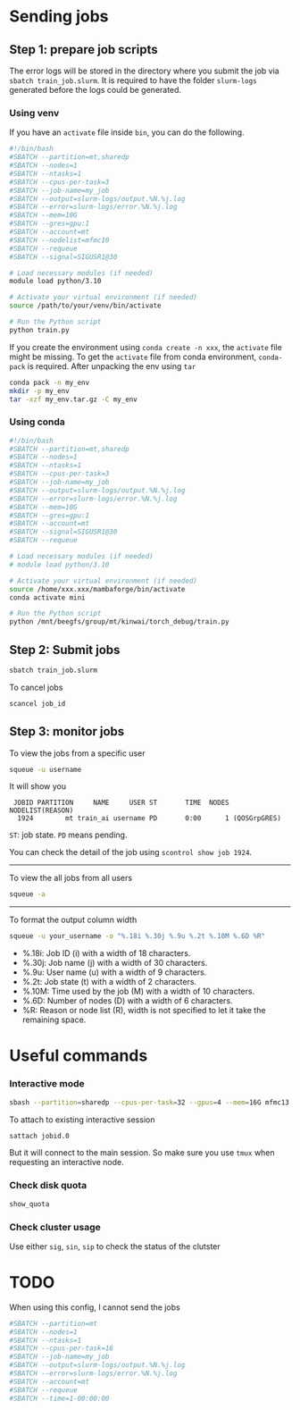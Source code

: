 # Sending jobs
## Step 1: prepare job scripts
The error logs will be stored in the directory where you submit the job via `sbatch train_job.slurm`. It is required to have the folder `slurm-logs` generated before the logs could be generated.


### Using venv
If you have an `activate` file inside `bin`, you can do the following.

```bash
#!/bin/bash
#SBATCH --partition=mt,sharedp
#SBATCH --nodes=1
#SBATCH --ntasks=1
#SBATCH --cpus-per-task=3
#SBATCH --job-name=my_job
#SBATCH --output=slurm-logs/output.%N.%j.log
#SBATCH --error=slurm-logs/error.%N.%j.log
#SBATCH --mem=10G
#SBATCH --gres=gpu:1
#SBATCH --account=mt
#SBATCH --nodelist=mfmc10
#SBATCH --requeue
#SBATCH --signal=SIGUSR1@30

# Load necessary modules (if needed)
module load python/3.10

# Activate your virtual environment (if needed)
source /path/to/your/venv/bin/activate

# Run the Python script
python train.py
```

If you create the environment using `conda create -n xxx`, the `activate` file might be missing. To get the `activate` file from conda environment, `conda-pack` is required. After unpacking the env using `tar`
```bash
conda pack -n my_env 
mkdir -p my_env
tar -xzf my_env.tar.gz -C my_env
```

### Using conda

```bash
#!/bin/bash
#SBATCH --partition=mt,sharedp
#SBATCH --nodes=1
#SBATCH --ntasks=1
#SBATCH --cpus-per-task=3
#SBATCH --job-name=my_job
#SBATCH --output=slurm-logs/output.%N.%j.log
#SBATCH --error=slurm-logs/error.%N.%j.log
#SBATCH --mem=10G
#SBATCH --gres=gpu:1
#SBATCH --account=mt
#SBATCH --signal=SIGUSR1@30
#SBATCH --requeue

# Load necessary modules (if needed)
# module load python/3.10

# Activate your virtual environment (if needed)
source /home/xxx.xxx/mambaforge/bin/activate
conda activate mini

# Run the Python script
python /mnt/beegfs/group/mt/kinwai/torch_debug/train.py
```

## Step 2: Submit jobs
```bash
sbatch train_job.slurm
```

To cancel jobs
```bash
scancel job_id
```

## Step 3: monitor jobs
To view the jobs from a specific user
```bash
squeue -u username
```

It will show you
```
 JOBID PARTITION     NAME     USER ST       TIME  NODES NODELIST(REASON)
  1924        mt train_ai username PD       0:00      1 (QOSGrpGRES)
```

`ST`: job state. `PD` means pending.

You can check the detail of the job using
`scontrol show job 1924`.

---

To view the all jobs from all users
```bash
squeue -a
```
---
To format the output column width
```bash
squeue -u your_username -o "%.18i %.30j %.9u %.2t %.10M %.6D %R"
```
- %.18i: Job ID (i) with a width of 18 characters.
- %.30j: Job name (j) with a width of 30 characters.
- %.9u: User name (u) with a width of 9 characters.
- %.2t: Job state (t) with a width of 2 characters.
- %.10M: Time used by the job (M) with a width of 10 characters.
- %.6D: Number of nodes (D) with a width of 6 characters.
- %R: Reason or node list (R), width is not specified to let it take the remaining space.




# Useful commands

### Interactive mode

```bash
sbash --partition=sharedp --cpus-per-task=32 --gpus=4 --mem=16G mfmc13
```

To attach to existing interactive session
```bash
sattach jobid.0
```
But it will connect to the main session. So make sure you use `tmux` when requesting an interactive node.

### Check disk quota
```bash
show_quota
```

### Check cluster usage
Use either `sig`, `sin`, `sip` to check the status of the clutster

# TODO
When using this config, I cannot send the jobs
```bash
#SBATCH --partition=mt
#SBATCH --nodes=1
#SBATCH --ntasks=1
#SBATCH --cpus-per-task=16
#SBATCH --job-name=my_job
#SBATCH --output=slurm-logs/output.%N.%j.log
#SBATCH --error=slurm-logs/error.%N.%j.log
#SBATCH --account=mt
#SBATCH --requeue
#SBATCH --time=1-00:00:00
```